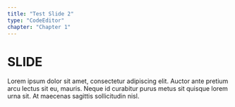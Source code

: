 ```yaml
---
title: "Test Slide 2"
type: "CodeEditor"
chapter: "Chapter 1"
---
```


# SLIDE

Lorem ipsum dolor sit amet, consectetur adipiscing elit. Auctor ante pretium arcu lectus sit eu, mauris. Neque id curabitur purus metus sit quisque lorem urna sit. At maecenas sagittis sollicitudin nisl.